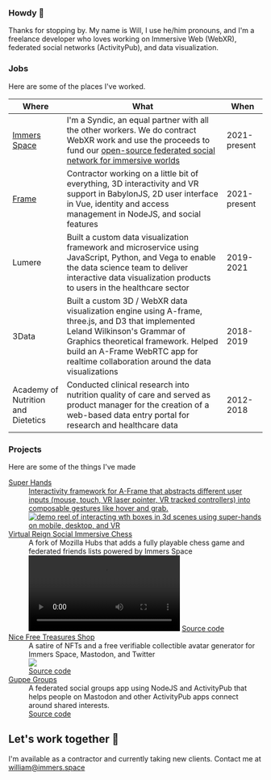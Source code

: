 ### Howdy 👋

Thanks for stopping by. My name is Will, I use he/him pronouns, and I'm a freelance developer who loves working on Immersive Web (WebXR), federated social networks (ActivityPub), and data visualization.

### Jobs

Here are some of the places I've worked. 

Where | What | When
--- | --- | ---
[Immers Space](https://web.immers.space) | I'm a Syndic, an equal partner with all the other workers. We do contract WebXR work and use the proceeds to fund our [open-source federated social network for immersive worlds](https://github.com/immers-space/immers) | 2021-present
[Frame](https://learn.framevr.io) | Contractor working on a little bit of everything, 3D interactivity and VR support in BabylonJS, 2D user interface in Vue, identity and access management in NodeJS, and social features | 2021-present
Lumere | Built a custom data visualization framework and microservice using JavaScript, Python, and Vega to enable the data science team to deliver interactive data visualization products to users in the healthcare sector  | 2019-2021
3Data | Built a custom 3D / WebXR data visualization engine using A-frame, three.js, and D3 that implemented Leland Wilkinson's Grammar of Graphics theoretical framework. Helped build an A-Frame WebRTC app for realtime collaboration around the data visualizations  | 2018-2019
Academy of Nutrition and Dietetics | Conducted clinical research into nutrition quality of care and served as product manager for the creation of a web-based data entry portal for research and healthcare data | 2012-2018

### Projects

Here are some of the things I've made

<dl>
  <dt><a href="https://github.com/c-frame/aframe-super-hands-component">Super Hands</dt>
  <dd>
    Interactivity framework for A-Frame that abstracts different user inputs (mouse, touch, VR laser pointer, VR tracked controllers) into composable gestures like hover and grab.<br />
    <a href="https://github.com/c-frame/aframe-super-hands-component"><img src="https://user-images.githubusercontent.com/10034859/217418922-76c64347-878e-4912-92d6-a26394fe0b05.gif" alt="demo reel of interacting wth boxes in 3d scenes using super-hands on mobile, desktop, and VR"></a>
   </dd>
  <dt><a href="https://vreign.space">Virtual Reign Social Immersive Chess</a></dt>
  <dd>
    A fork of Mozilla Hubs that adds a fully playable chess game and federated friends lists powered by Immers Space<br />
    <video src="https://user-images.githubusercontent.com/10034859/217419360-f4275132-e205-439d-a55a-9b88c283a994.mp4"></video>
    <a href="https://github.com/immers-space/hubs/tree/vreign">Source code</a>
  </dd>
  <dt><a href="https://nice.freetreasures.shop">Nice Free Treasures Shop</a></dt>
  <dd>
    A satire of NFTs and a free verifiable collectible avatar generator for Immers Space, Mastodon, and Twitter</br>
    <a href="https://nice.freetreasures.shop"><img src="https://user-images.githubusercontent.com/10034859/217420117-5c7eb48d-6ae6-4f33-8b52-20774f8818c2.png"></a>
    <br /><a href="https://github.com/immers-space/nice-free-treasures">Source code</a>
  </dd>
  <dt><a href="https://a.gup.pe">Guppe Groups</a></dt>
  <dd>
    A federated social groups app using NodeJS and ActivityPub that helps people on Mastodon and other ActivityPub apps connect around shared interests.
    <br /><a href="https://github.com/immers-space/guppe">Source code</a>
  </dd>
  
</dl>

## Let's work together 🤝

I'm available as a contractor and currently taking new clients. Contact me at william@immers.space
